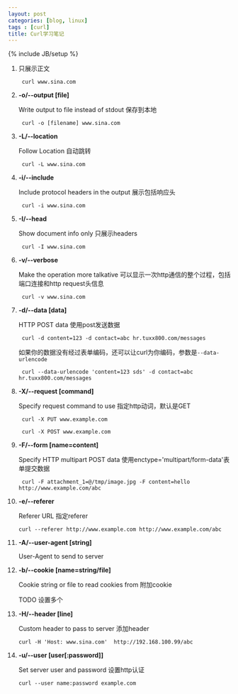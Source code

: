 ```yaml
---
layout: post
categories: [blog, linux]
tags : [curl]
title: Curl学习笔记
---
```

{% include JB/setup %}

1. 只展示正文

        curl www.sina.com

2. **-o/--output [file]**

   Write output to file instead of stdout 保存到本地

        curl -o [filename] www.sina.com

3. **-L/--location**

   Follow Location 自动跳转

        curl -L www.sina.com

4. **-i/--include**

   Include protocol headers in the output 展示包括响应头

        curl -i www.sina.com

5. **-I/--head**       

   Show document info only 只展示headers

        curl -I www.sina.com

6. **-v/--verbose** 

   Make the operation more talkative 可以显示一次http通信的整个过程，包括端口连接和http request头信息

        curl -v www.sina.com

7. **-d/--data [data]**

   HTTP POST data 使用post发送数据

        curl -d content=123 -d contact=abc hr.tuxx800.com/messages

   如果你的数据没有经过表单编码，还可以让curl为你编码，参数是`--data-urlencode`

        curl --data-urlencode 'content=123 sds' -d contact=abc hr.tuxx800.com/messages 

8. **-X/--request [command]** 

   Specify request command to use 指定http动词，默认是GET

        curl -X PUT www.example.com   

        curl -X POST www.example.com   

9. **-F/--form [name=content]**

   Specify HTTP multipart POST data 使用enctype='multipart/form-data'表单提交数据

        curl -F attachment_1=@/tmp/image.jpg -F content=hello http://www.example.com/abc

10. **-e/--referer**

    Referer URL 指定referer

        curl --referer http://www.example.com http://www.example.com/abc

11. **-A/--user-agent [string]**

    User-Agent to send to server        

12. **-b/--cookie [name=string/file]**
 
    Cookie string or file to read cookies from 附加cookie

     TODO 设置多个

13. **-H/--header [line]**

    Custom header to pass to server 添加header

        curl -H 'Host: www.sina.com'  http://192.168.100.99/abc

14. **-u/--user [user[:password]]**

    Set server user and password 设置http认证

        curl --user name:password example.com
